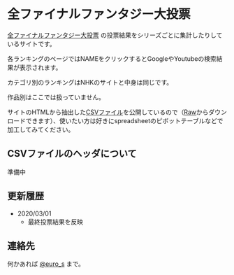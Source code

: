 # 全ファイナルファンタジー大投票

[全ファイナルファンタジー大投票](https://www.nhk.or.jp/anime/ff/) の投票結果をシリーズごとに集計したりしているサイトです。

各ランキングのページではNAMEをクリックするとGoogleやYoutubeの検索結果が表示されます。

カテゴリ別のランキングはNHKのサイトと中身は同じです。

作品別はここでは扱っていません。

サイトのHTMLから抽出した[CSVファイル](https://github.com/y-moriya/ffvote/blob/master/scripts/ranking.csv)を公開しているので（[Raw](https://raw.githubusercontent.com/y-moriya/ffvote/master/scripts/ranking.csv)からダウンロードできます）、使いたい方は好きにspreadsheetのピボットテーブルなどで加工してみてください。

## CSVファイルのヘッダについて

準備中

## 更新履歴

- 2020/03/01
  - 最終投票結果を反映

## 連絡先

何かあれば [@euro_s](https://twitter.com/euro_s) まで。